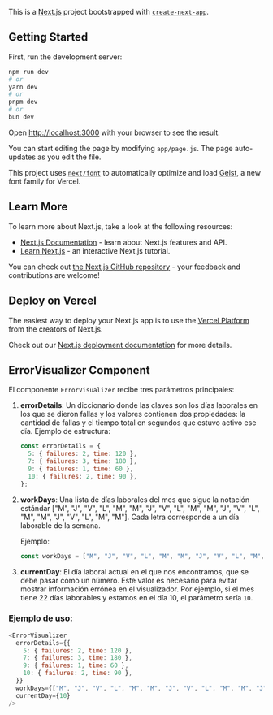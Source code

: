 This is a [Next.js](https://nextjs.org) project bootstrapped with [`create-next-app`](https://github.com/vercel/next.js/tree/canary/packages/create-next-app).

## Getting Started

First, run the development server:

```bash
npm run dev
# or
yarn dev
# or
pnpm dev
# or
bun dev
```

Open [http://localhost:3000](http://localhost:3000) with your browser to see the result.

You can start editing the page by modifying `app/page.js`. The page auto-updates as you edit the file.

This project uses [`next/font`](https://nextjs.org/docs/app/building-your-application/optimizing/fonts) to automatically optimize and load [Geist](https://vercel.com/font), a new font family for Vercel.

## Learn More

To learn more about Next.js, take a look at the following resources:

- [Next.js Documentation](https://nextjs.org/docs) - learn about Next.js features and API.
- [Learn Next.js](https://nextjs.org/learn) - an interactive Next.js tutorial.

You can check out [the Next.js GitHub repository](https://github.com/vercel/next.js) - your feedback and contributions are welcome!

## Deploy on Vercel

The easiest way to deploy your Next.js app is to use the [Vercel Platform](https://vercel.com/new?utm_medium=default-template&filter=next.js&utm_source=create-next-app&utm_campaign=create-next-app-readme) from the creators of Next.js.

Check out our [Next.js deployment documentation](https://nextjs.org/docs/app/building-your-application/deploying) for more details.
## ErrorVisualizer Component

El componente `ErrorVisualizer` recibe tres parámetros principales:

1. **errorDetails**: Un diccionario donde las claves son los días laborales en los que se dieron fallas y los valores contienen dos propiedades: la cantidad de fallas y el tiempo total en segundos que estuvo activo ese día. Ejemplo de estructura:

    ```js
    const errorDetails = {
      5: { failures: 2, time: 120 },
      7: { failures: 3, time: 180 },
      9: { failures: 1, time: 60 },
      10: { failures: 2, time: 90 },
    };
    ```

2. **workDays**: Una lista de días laborales del mes que sigue la notación estándar ["M", "J", "V", "L", "M", "M", "J", "V", "L", "M", "M", "J", "V", "L", "M", "M", "J", "V", "L", "M", "M"]. Cada letra corresponde a un día laborable de la semana.

    Ejemplo:
    ```js
    const workDays = ["M", "J", "V", "L", "M", "M", "J", "V", "L", "M", "M", "J", "V", "L", "M", "M", "J", "V", "L", "M", "M"];
    ```

3. **currentDay**: El día laboral actual en el que nos encontramos, que se debe pasar como un número. Este valor es necesario para evitar mostrar información errónea en el visualizador. Por ejemplo, si el mes tiene 22 días laborables y estamos en el día 10, el parámetro sería `10`.

### Ejemplo de uso:
```js
<ErrorVisualizer
  errorDetails={{
    5: { failures: 2, time: 120 },
    7: { failures: 3, time: 180 },
    9: { failures: 1, time: 60 },
    10: { failures: 2, time: 90 },
  }}
  workDays={["M", "J", "V", "L", "M", "M", "J", "V", "L", "M", "M", "J", "V", "L", "M", "M", "J", "V", "L", "M", "M"]}
  currentDay={10}
/>
